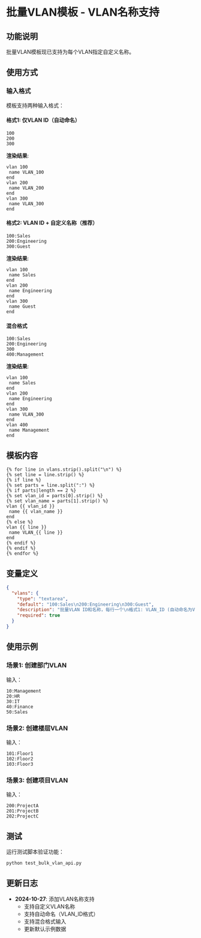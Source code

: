 # 批量VLAN模板 - VLAN名称支持

## 功能说明

批量VLAN模板现已支持为每个VLAN指定自定义名称。

## 使用方式

### 输入格式

模板支持两种输入格式：

#### 格式1: 仅VLAN ID（自动命名）

```
100
200
300
```

**渲染结果**:
```
vlan 100
 name VLAN_100
end
vlan 200
 name VLAN_200
end
vlan 300
 name VLAN_300
end
```

#### 格式2: VLAN ID + 自定义名称（推荐）

```
100:Sales
200:Engineering
300:Guest
```

**渲染结果**:
```
vlan 100
 name Sales
end
vlan 200
 name Engineering
end
vlan 300
 name Guest
end
```

#### 混合格式

```
100:Sales
200:Engineering
300
400:Management
```

**渲染结果**:
```
vlan 100
 name Sales
end
vlan 200
 name Engineering
end
vlan 300
 name VLAN_300
end
vlan 400
 name Management
end
```

## 模板内容

```jinja2
{% for line in vlans.strip().split("\n") %}
{% set line = line.strip() %}
{% if line %}
{% set parts = line.split(":") %}
{% if parts|length == 2 %}
{% set vlan_id = parts[0].strip() %}
{% set vlan_name = parts[1].strip() %}
vlan {{ vlan_id }}
 name {{ vlan_name }}
end
{% else %}
vlan {{ line }}
 name VLAN_{{ line }}
end
{% endif %}
{% endif %}
{% endfor %}
```

## 变量定义

```json
{
  "vlans": {
    "type": "textarea",
    "default": "100:Sales\n200:Engineering\n300:Guest",
    "description": "批量VLAN ID和名称，每行一个\n格式1: VLAN_ID (自动命名为VLAN_ID)\n格式2: VLAN_ID:VLAN_Name (指定名称)\n\n示例：\n100:Sales\n200:Engineering\n300:Guest\n400 (自动命名为VLAN_400)",
    "required": true
  }
}
```

## 使用示例

### 场景1: 创建部门VLAN

输入：
```
10:Management
20:HR
30:IT
40:Finance
50:Sales
```

### 场景2: 创建楼层VLAN

输入：
```
101:Floor1
102:Floor2
103:Floor3
```

### 场景3: 创建项目VLAN

输入：
```
200:ProjectA
201:ProjectB
202:ProjectC
```

## 测试

运行测试脚本验证功能：

```bash
python test_bulk_vlan_api.py
```

## 更新日志

- **2024-10-27**: 添加VLAN名称支持
  - 支持自定义VLAN名称
  - 支持自动命名（VLAN_ID格式）
  - 支持混合格式输入
  - 更新默认示例数据

